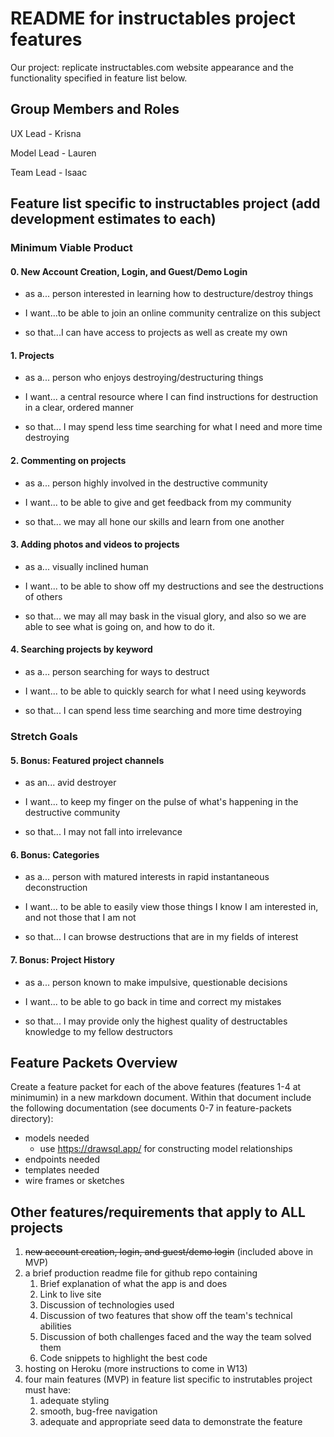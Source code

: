 # README for instructables project features

Our project: replicate instructables.com website appearance and the functionality specified in feature list below.

## Group Members and Roles

UX Lead - Krisna

Model Lead - Lauren

Team Lead - Isaac

## Feature list specific to instructables project (**add development estimates to each**)

### Minimum Viable Product

#### 0. New Account Creation, Login, and Guest/Demo Login

* as a... person interested in learning how to destructure/destroy things

* I want...to be able to join an online community centralize on this subject

* so that...I can have access to projects as well as create my own

#### 1. Projects

* as a... person who enjoys destroying/destructuring things

* I want... a central resource where I can find instructions for destruction in a clear, ordered manner

* so that... I may spend less time searching for what I need and more time destroying

#### 2. Commenting on projects

* as a... person highly involved in the destructive community

* I want... to be able to give and get feedback from my community

* so that... we may all hone our skills and learn from one another

#### 3. Adding photos and videos to projects

* as a... visually inclined human

* I want... to be able to show off my destructions and see the destructions of others

* so that... we may all may bask in the visual glory, and also so we are able to see what is going on, and how to do it.

#### 4. Searching projects by keyword

* as a... person searching for ways to destruct

* I want... to be able to quickly search for what I need using keywords

* so that... I can spend less time searching and more time destroying

### Stretch Goals

#### 5. Bonus: Featured project channels

* as an... avid destroyer

* I want... to keep my finger on the pulse of what's happening in the destructive community

* so that... I may not fall into irrelevance

#### 6. Bonus: Categories

* as a... person with matured interests in rapid instantaneous deconstruction

* I want... to be able to easily view those things I know I am interested in, and not those that I am not

* so that... I can browse destructions that are in my fields of interest

#### 7. Bonus: Project History

* as a... person known to make impulsive, questionable decisions

* I want... to be able to go back in time and correct my mistakes

* so that... I may provide only the highest quality of destructables knowledge to my fellow destructors

## Feature Packets Overview

Create a feature packet for each of the above features (features 1-4 at minimumin) in a new markdown document. Within that document include the following documentation (see documents 0-7 in feature-packets directory):

* models needed
  * use <https://drawsql.app/> for constructing model relationships
* endpoints needed
* templates needed
* wire frames or sketches


## Other features/requirements that apply to ALL projects

1. ~~new account creation, login, and guest/demo login~~ (included above in MVP)
2. a brief production readme file for github repo containing
   1. Brief explanation of what the app is and does
   2. Link to live site
   3. Discussion of technologies used
   4. Discussion of two features that show off the team's technical abilities
   5. Discussion of both challenges faced and the way the team solved them
   6. Code snippets to highlight the best code
3. hosting on Heroku (more instructions to come in W13)
4. four main features (MVP) in feature list specific to instrutables project must have:
   1. adequate styling
   2. smooth, bug-free navigation
   3. adequate and appropriate seed data to demonstrate the feature
